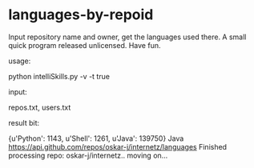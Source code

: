 languages-by-repoid
===================

Input repository name and owner, get the languages used there. A small quick program released unlicensed. Have fun.

usage:

python intelliSkills.py -v -t true

input:

repos.txt, users.txt

result bit:

{u'Python': 1143, u'Shell': 1261, u'Java': 139750}
Java
https://api.github.com/repos/oskar-j/internetz/languages
Finished processing repo: oskar-j/internetz.. moving on...
